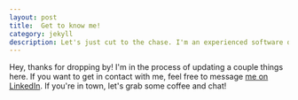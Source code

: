 ```yaml
---
layout: post
title:  Get to know me!
category: jekyll 
description: Let's just cut to the chase. I'm an experienced software developer, and you're looking to start a dialogue. Let's chat!
---
```


Hey, thanks for dropping by! I'm in the process of updating a couple things here. If you want to get in contact with me, feel free to message [me on LinkedIn](https://www.linkedin.com/in/isaacvanname). If you're in town, let's grab some coffee and chat!
